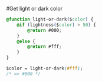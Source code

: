 #Get light or dark color

```css
@function light-or-dark($color) {
	@if (lightness($color) > 50) {
		@return #000;
	}
	@else {
		@return #fff;
	}
}

$color = light-or-dark(#fff); 
/* => #000 */
```
